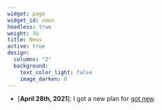 ```yaml
---
widget: page
widget_id: news
headless: true
weight: 35
title: News
active: true
design:
  columns: "2"
  background:
    text_color_light: false
    image_darken: 0
---
```

* [﻿**April 28th, 2021**]: I got a new plan for [got new](izzeddin.net).